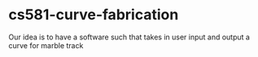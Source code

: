 # cs581-curve-fabrication
Our idea is to have a software such that takes in user input and output a curve for marble track
